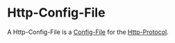 # Http-Config-File

A Http-Config-File is a [Config-File](9000173.md) for the [Http-Protocol](9000091.md).